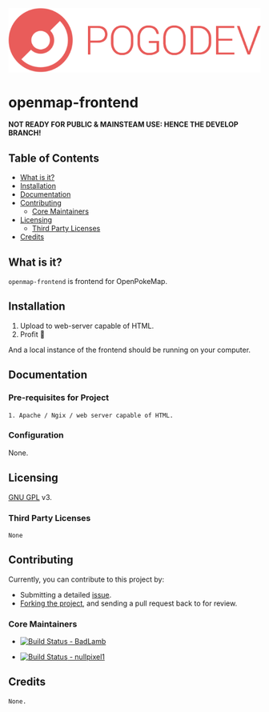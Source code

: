 [![POGODEV](https://github.com/pogodevorg/assets/blob/master/public/img/logo-github.png?raw=true)](https://pogodev.org)

# openmap-frontend
**NOT READY FOR PUBLIC & MAINSTEAM USE: HENCE THE DEVELOP BRANCH!**

## Table of Contents

* [What is it?](#what-is-it)
* [Installation](#installation)
* [Documentation](#documentation)
* [Contributing](#contributing)
  * [Core Maintainers](#core-maintainers)
* [Licensing](#licensing)
  * [Third Party Licenses](#third-party-licenses)
* [Credits](#credits)

## What is it?
`openmap-frontend` is frontend for OpenPokeMap.

## Installation

1. Upload to web-server capable of HTML.
2. Profit :tada:

And a local instance of the frontend should be running on your computer.

## Documentation
### Pre-requisites for Project
	1. Apache / Ngix / web server capable of HTML.

### Configuration

None.


## Licensing
[GNU GPL](https://github.com/pogointel/openmap-frontend/blob/master/LICENSE) v3.

### Third Party Licenses
    None

## Contributing
Currently, you can contribute to this project by:
* Submitting a detailed [issue](https://github.com/pogointel/openmap-frontend/issues/new).
* [Forking the project](https://github.com/pogointel/openmap-frontend/fork), and sending a pull request back to for review.

### Core Maintainers

* [![Build Status](https://github.com/BadLamb.png?size=36) - BadLamb](https://github.com/BadLamb)

* [![Build Status](https://github.com/nullpixel1.png?size=36) - nullpixel1](https://github.com/nullpixel1)

## Credits
    None.
